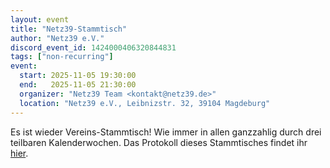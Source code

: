 ```yaml
---
layout: event
title: "Netz39-Stammtisch"
author: "Netz39 e.V."
discord_event_id: 1424000406320844831
tags: ["non-recurring"]
event:
  start: 2025-11-05 19:30:00 
  end:   2025-11-05 21:30:00 
  organizer: "Netz39 Team <kontakt@netz39.de>" 
  location: "Netz39 e.V., Leibnizstr. 32, 39104 Magdeburg"
---
```

Es ist wieder Vereins-Stammtisch! Wie immer in allen ganzzahlig durch drei teilbaren Kalenderwochen. Das Protokoll dieses Stammtisches findet ihr [hier](https://wiki.netz39.de/stammtisch:2025:2025-11-05).
<!-- event imported from discord manual changes may be overwritten -->